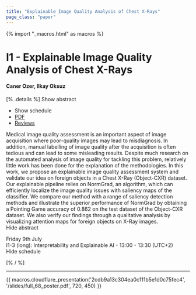 ```yaml
---
title: "Explainable Image Quality Analysis of Chest X-Rays"
page_class: "paper"
---
```


{% import "_macros.html" as macros %}

# I1 - Explainable Image Quality Analysis of Chest X-Rays

#### Caner Ozer, Ilkay Oksuz

[% .details %]
<a class="toggle_visibility" data-selector=".abstract" data-level="3">Show abstract</a>
- <a class="toggle_visibility" data-selector=".schedule" data-level="3">Show schedule</a>
- <a href="/proceedings/ozer21.pdf">PDF</a>
- <a href="https://openreview.net/forum?id=ln797A8lAb0">Reviews</a>

<p>
    <span class="abstract">
        Medical image quality assessment is an important aspect of image acquisition where poor-quality images may lead to misdiagnosis. In addition, manual labelling of image quality after the acquisition is often tedious and can lead to some misleading results. Despite much research on the automated analysis of image quality for tackling this problem, relatively little work has been done for the explanation of the methodologies. In this work, we propose an explainable image quality assessment system and validate our idea on foreign objects in a Chest X-Ray (Object-CXR) dataset. Our explainable pipeline relies on NormGrad, an algorithm, which can efficiently localize the image quality issues with saliency maps of the classifier. We compare our method with a range of saliency detection methods and illustrate the superior performance of NormGrad by obtaining a Pointing Game accuracy of 0.862 on the test dataset of the Object-CXR dataset. We also verify our findings through a qualitative analysis by visualizing attention maps for foreign objects on X-Ray images.
        <br>
        <span class="actions"><a class="toggle_visibility" data-level="2">Hide abstract</a></span>
    </span>
</p>

<p>
    <span class="schedule">
         Friday 9th July<br>I1-3 (long): Interpretability and Explainable AI - 13:00 - 13:30 (UTC+2)
        <br>
        <span class="actions"><a class="toggle_visibility" data-level="2">Hide schedule</a></span>
    </span>
</p>

[% / %]


---

{{ macros.cloudflare_presentation('2cdb9a13c304ea0c111b5e1d0c75fec4', '/slides/full_68_poster.pdf', 720, 450) }}
